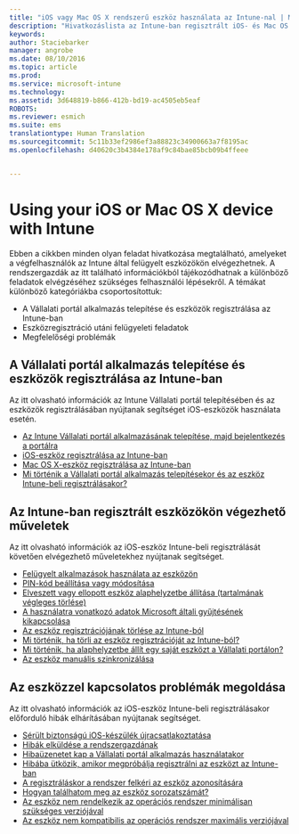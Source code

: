 ```yaml
---
title: "iOS vagy Mac OS X rendszerű eszköz használata az Intune-nal | Microsoft Intune"
description: "Hivatkozáslista az Intune-ban regisztrált iOS- és Mac OS X-eszközökön elvégezhető feladatokhoz"
keywords: 
author: Staciebarker
manager: angrobe
ms.date: 08/10/2016
ms.topic: article
ms.prod: 
ms.service: microsoft-intune
ms.technology: 
ms.assetid: 3d648819-b866-412b-bd19-ac4505eb5eaf
ROBOTS: 
ms.reviewer: esmich
ms.suite: ems
translationtype: Human Translation
ms.sourcegitcommit: 5c11b33ef2986ef3a88823c34900663a7f8195ac
ms.openlocfilehash: d40620c3b4384e178af9c84bae85bcb09b4ffeee


---
```


# Using your iOS or Mac OS X device with Intune

Ebben a cikkben minden olyan feladat hivatkozása megtalálható, amelyeket a végfelhasználók az Intune által felügyelt eszközökön elvégezhetnek. A rendszergazdák az itt található információkból tájékozódhatnak a különböző feladatok elvégzéséhez szükséges felhasználói lépésekről. A témákat különböző kategóriákba csoportosítottuk: 
- A Vállalati portál alkalmazás telepítése és eszközök regisztrálása az Intune-ban 
- Eszközregisztráció utáni felügyeleti feladatok
- Megfelelőségi problémák

## A Vállalati portál alkalmazás telepítése és eszközök regisztrálása az Intune-ban

Az itt olvasható információk az Intune Vállalati portál telepítésében és az eszközök regisztrálásában nyújtanak segítséget iOS-eszközök használata esetén.

- [Az Intune Vállalati portál alkalmazásának telepítése, majd bejelentkezés a portálra](install-and-sign-in-to-the-intune-company-portal-app-ios.md)
- [iOS-eszköz regisztrálása az Intune-ban](enroll-your-device-in-intune-ios.md)
- [Mac OS X-eszköz regisztrálása az Intune-ban](enroll-your-device-in-intune-mac-os-x.md)
- [Mi történik a Vállalati portál alkalmazás telepítésekor és az eszköz Intune-beli regisztrálásakor?](what-happens-if-you-install-the-Company-Portal-app-and-enroll-your-device-in-intune-ios.md)

## Az Intune-ban regisztrált eszközökön végezhető műveletek

Az itt olvasható információk az iOS-eszköz Intune-beli regisztrálását követően elvégezhető műveletekhez nyújtanak segítséget.

- [Felügyelt alkalmazások használata az eszközön](use-managed-apps-on-your-device-ios.md)
- [PIN-kód beállítása vagy módosítása](set-or-change-your-passcode-ios.md)
- [Elveszett vagy ellopott eszköz alaphelyzetbe állítása (tartalmának végleges törlése)](reset-erase-your-lost-or-stolen-device-ios.md)
- [A használatra vonatkozó adatok Microsoft általi gyűjtésének kikapcsolása](turn-off-microsoft-usage-data-collection-ios.md)
- [Az eszköz regisztrációjának törlése az Intune-ból](unenroll-your-device-from-intune-ios.md)
- [Mi történik, ha törli az eszköz regisztrációját az Intune-ból?](what-happens-if-you-unenroll-your-device-from-intune-ios.md)
- [Mi történik, ha alaphelyzetbe állít egy saját eszközt a Vállalati portálon?](what-happens-if-you-reset-your-device-using-the-company-portal-ios.md)
- [Az eszköz manuális szinkronizálása](sync-your-device-manually-ios.md)

## Az eszközzel kapcsolatos problémák megoldása

Az itt olvasható információk az iOS-eszköz Intune-beli regisztrálásakor előforduló hibák elhárításában nyújtanak segítséget.

- [Sérült biztonságú iOS-készülék újracsatlakoztatása](how-to-reconnect-a-compromised-ios-device.md)
- [Hibák elküldése a rendszergazdának](send-errors-to-your-it-admin-ios.md)
- [Hibaüzenetet kap a Vállalati portál alkalmazás használatakor](you-get-an-error-while-using-the-company-portal-app-ios.md)
- [Hibába ütközik, amikor megpróbálja regisztrálni az eszközt az Intune-ban](you-see-errors-while-trying-to-enroll-your-device-in-intune-ios.md)
- [A regisztráláskor a rendszer felkéri az eszköz azonosítására](you-are-asked-to-identify-your-device-when-trying-to-enroll-ios.md)
- [Hogyan találhatom meg az eszköz sorozatszámát?](how-do-i-find-the-serial-number-on-my-device-ios.md)
- [Az eszköz nem rendelkezik az operációs rendszer minimálisan szükséges verziójával](device-doesnt-have-the-required-minimum-operating-system-version-ios.md)
- [Az eszköz nem kompatibilis az operációs rendszer maximális verziójával](device-doesnt-comply-with-the-maximum-operating-system-version-ios.md)



<!--HONumber=Aug16_HO2-->


